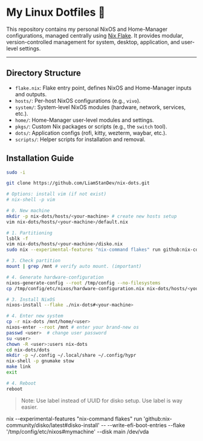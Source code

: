 # My Linux Dotfiles 👑

This repository contains my personal NixOS and Home-Manager configurations, managed centrally using [Nix Flake](https://nixos.wiki/wiki/Flakes). It provides modular, version-controlled management for system, desktop, application, and user-level settings.

---

## Directory Structure

- `flake.nix`: Flake entry point, defines NixOS and Home-Manager inputs and outputs.
- `hosts/`: Per-host NixOS configurations (e.g., `vivo`).
- `system/`: System-level NixOS modules (hardware, network, services, etc.).
- `home/`: Home-Manager user-level modules and settings.
- `pkgs/`: Custom Nix packages or scripts (e.g., the `switch` tool).
- `dots/`: Application configs (rofi, kitty, wezterm, waybar, etc.).
- `scripts/`: Helper scripts for installation and removal.



## Installation Guide

```bash
sudo -i

git clone https://github.com/LiamStanDev/nix-dots.git

# Options: install vim (if not exist)
# nix-shell -p vim

# 0. New machine
mkdir -p nix-dots/hosts/<your-machine> # create new hosts setup
vim nix-dots/hosts/<your-machine>/default.nix

# 1. Partitioning
lsblk -f
vim nix-dots/hosts/<your-machine>/disko.nix
sudo nix --experimental-features "nix-command flakes" run github:nix-community/disko/latest -- --mode destroy,format,mount nix-dots/hosts/<your-machine>/disko.nix

# 3. Check partition
mount | grep /mnt # verify auto mount. (important)

# 4. Generate hardware-configuration
nixos-generate-config --root /tmp/config --no-filesystems
cp /tmp/config/etc/nixos/hardware-configuration.nix nix-dots/hosts/<your-machine>

# 3. Install NixOS
nixos-install --flake ./nix-dots#<your-machine>

# 4. Enter new system
cp -r nix-dots /mnt/home/<user>
nixos-enter --root /mnt # enter your brand-new os
passwd <user>  # change user password
su <user>
chown -R <user>:users nix-dots
cd nix-dots/dots
mkdir -p ~/.config ~/.local/share ~/.config/hypr
nix-shell -p gnumake stow
make link
exit 

# 4. Reboot
reboot
```

> Note: Use label instead of UUID for disko setup. Use label is way easier.


nix --experimental-features "nix-command flakes" run 'github:nix-community/disko/latest#disko-install' -- --write-efi-boot-entries --flake '/tmp/config/etc/nixos#mymachine' --disk main /dev/vda

